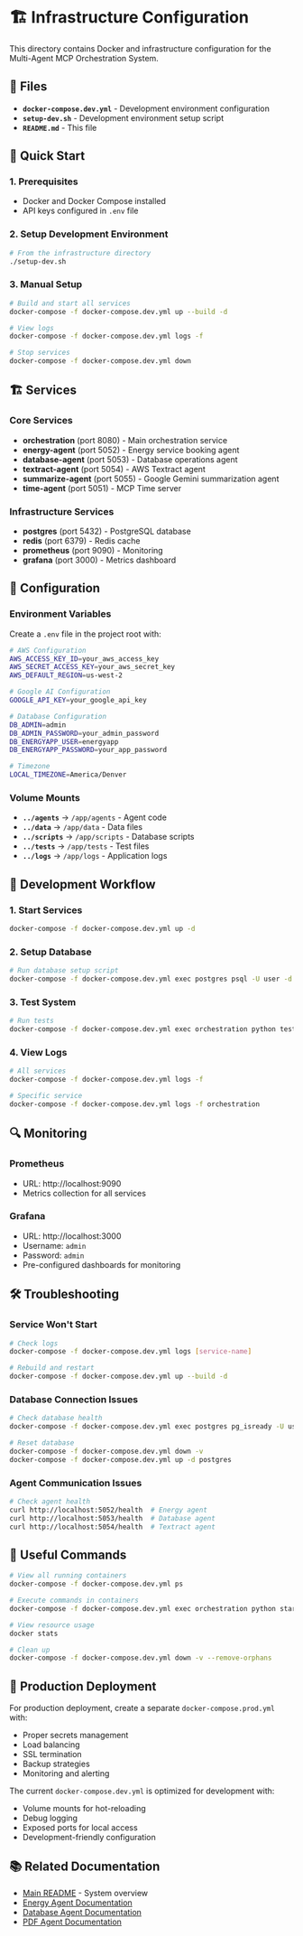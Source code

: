 # 🏗️ Infrastructure Configuration

This directory contains Docker and infrastructure configuration for the Multi-Agent MCP Orchestration System.

## 📁 Files

- **`docker-compose.dev.yml`** - Development environment configuration
- **`setup-dev.sh`** - Development environment setup script
- **`README.md`** - This file

## 🚀 Quick Start

### **1. Prerequisites**
- Docker and Docker Compose installed
- API keys configured in `.env` file

### **2. Setup Development Environment**
```bash
# From the infrastructure directory
./setup-dev.sh
```

### **3. Manual Setup**
```bash
# Build and start all services
docker-compose -f docker-compose.dev.yml up --build -d

# View logs
docker-compose -f docker-compose.dev.yml logs -f

# Stop services
docker-compose -f docker-compose.dev.yml down
```

## 🏗️ Services

### **Core Services**
- **orchestration** (port 8080) - Main orchestration service
- **energy-agent** (port 5052) - Energy service booking agent
- **database-agent** (port 5053) - Database operations agent
- **textract-agent** (port 5054) - AWS Textract agent
- **summarize-agent** (port 5055) - Google Gemini summarization agent
- **time-agent** (port 5051) - MCP Time server

### **Infrastructure Services**
- **postgres** (port 5432) - PostgreSQL database
- **redis** (port 6379) - Redis cache
- **prometheus** (port 9090) - Monitoring
- **grafana** (port 3000) - Metrics dashboard

## 🔧 Configuration

### **Environment Variables**
Create a `.env` file in the project root with:

```bash
# AWS Configuration
AWS_ACCESS_KEY_ID=your_aws_access_key
AWS_SECRET_ACCESS_KEY=your_aws_secret_key
AWS_DEFAULT_REGION=us-west-2

# Google AI Configuration
GOOGLE_API_KEY=your_google_api_key

# Database Configuration
DB_ADMIN=admin
DB_ADMIN_PASSWORD=your_admin_password
DB_ENERGYAPP_USER=energyapp
DB_ENERGYAPP_PASSWORD=your_app_password

# Timezone
LOCAL_TIMEZONE=America/Denver
```

### **Volume Mounts**
- **`../agents`** → `/app/agents` - Agent code
- **`../data`** → `/app/data` - Data files
- **`../scripts`** → `/app/scripts` - Database scripts
- **`../tests`** → `/app/tests` - Test files
- **`../logs`** → `/app/logs` - Application logs

## 🧪 Development Workflow

### **1. Start Services**
```bash
docker-compose -f docker-compose.dev.yml up -d
```

### **2. Setup Database**
```bash
# Run database setup script
docker-compose -f docker-compose.dev.yml exec postgres psql -U user -d energy_db -f /docker-entrypoint-initdb.d/01-create-tables.sql
```

### **3. Test System**
```bash
# Run tests
docker-compose -f docker-compose.dev.yml exec orchestration python tests/run_tests.py
```

### **4. View Logs**
```bash
# All services
docker-compose -f docker-compose.dev.yml logs -f

# Specific service
docker-compose -f docker-compose.dev.yml logs -f orchestration
```

## 🔍 Monitoring

### **Prometheus**
- URL: http://localhost:9090
- Metrics collection for all services

### **Grafana**
- URL: http://localhost:3000
- Username: `admin`
- Password: `admin`
- Pre-configured dashboards for monitoring

## 🛠️ Troubleshooting

### **Service Won't Start**
```bash
# Check logs
docker-compose -f docker-compose.dev.yml logs [service-name]

# Rebuild and restart
docker-compose -f docker-compose.dev.yml up --build -d
```

### **Database Connection Issues**
```bash
# Check database health
docker-compose -f docker-compose.dev.yml exec postgres pg_isready -U user -d energy_db

# Reset database
docker-compose -f docker-compose.dev.yml down -v
docker-compose -f docker-compose.dev.yml up -d postgres
```

### **Agent Communication Issues**
```bash
# Check agent health
curl http://localhost:5052/health  # Energy agent
curl http://localhost:5053/health  # Database agent
curl http://localhost:5054/health  # Textract agent
```

## 📝 Useful Commands

```bash
# View all running containers
docker-compose -f docker-compose.dev.yml ps

# Execute commands in containers
docker-compose -f docker-compose.dev.yml exec orchestration python start_agents.py help

# View resource usage
docker stats

# Clean up
docker-compose -f docker-compose.dev.yml down -v --remove-orphans
```

## 🔄 Production Deployment

For production deployment, create a separate `docker-compose.prod.yml` with:
- Proper secrets management
- Load balancing
- SSL termination
- Backup strategies
- Monitoring and alerting

The current `docker-compose.dev.yml` is optimized for development with:
- Volume mounts for hot-reloading
- Debug logging
- Exposed ports for local access
- Development-friendly configuration

## 📚 Related Documentation

- [Main README](../README.md) - System overview
- [Energy Agent Documentation](../docs/agents/ENERGY_ORCHESTRATION.md)
- [Database Agent Documentation](../docs/agents/DATABASE_ORCHESTRATION.md)
- [PDF Agent Documentation](../docs/agents/PDF_ORCHESTRATION.md) 